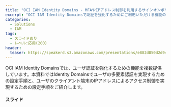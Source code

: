 ```yaml
---
title: "OCI IAM Identity Domains - MFAやIPアドレス制御を利用するサインオンポリシー設定手順"
excerpt: "OCI IAM Identity Domainsで認証を強化するためにご利用いただける機能の設定手順資料です。"
categories:
  - Solutions
  - IAM
tags:
  - スライドあり
  - レベル:応用(200)
header:
  teaser: https://speakerd.s3.amazonaws.com/presentations/e882d850d2d945cea82ca3ecfb3b8b09/slide_0.jpg
---
```

OCI IAM Identity Domainsでは、ユーザ認証を強化するための機能を複数提供しています。本資料ではIdentity Domainsでユーザの多要素認証を実現するための設定手順と、ユーザのクライアント端末のIPアドレスによるアクセス制御を実現するための設定手順をご紹介します。




#### スライド

<div style="max-width:768px">

<!-- Speakerdeckから Embeded リンクを取得して貼り付け (ここから) -->
<script async class="speakerdeck-embed" data-id="e882d850d2d945cea82ca3ecfb3b8b09" data-ratio="1.77777777777778" src="//speakerdeck.com/assets/embed.js"></script>
<!-- Speakerdeckから Embeded リンクを取得して貼り付け (ここまで) -->

</div>
